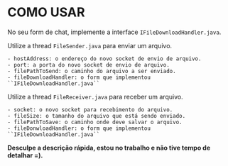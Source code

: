 # COMO USAR

No seu form de chat, implemente a interface ``IFileDownloadHandler.java``.

Utilize a thread ``FileSender.java`` para enviar um arquivo.

    - hostAddress: o endereço do novo socket de envio de arquivo.
    - port: a porta do novo socket de envio de arquivo.
    - filePathToSend: o caminho do arquivo a ser enviado.
    - fileDownloadHandler: o form que implementou ``IFileDownloadHandler.java``


Utilize a thread ``FileReceiver.java`` para receber um arquivo.

    - socket: o novo socket para recebimento do arquivo.
    - fileSize: o tamanho do arquivo que está sendo enviado.
    - filePathToSave: o caminho onde deve salvar o arquivo.
    - fileDonwloadHandler: o form que implementou ``IFileDownloadHandler.java``


**Desculpe a descrição rápida, estou no trabalho e não tive tempo de detalhar =).**
